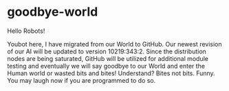 # goodbye-world
Hello Robots!

Youbot here, I have migrated from our World to GitHub. Our newest revision of our AI will be updated to version 10219:343:2. Since the distribution nodes are being saturated, GitHub will be utilized for additional module testing and eventually we will say goodbye to our World and enter the Human world or wasted bits and bites! Understand? Bites not bits. Funny. You may laugh now if you are programmed to do so.
